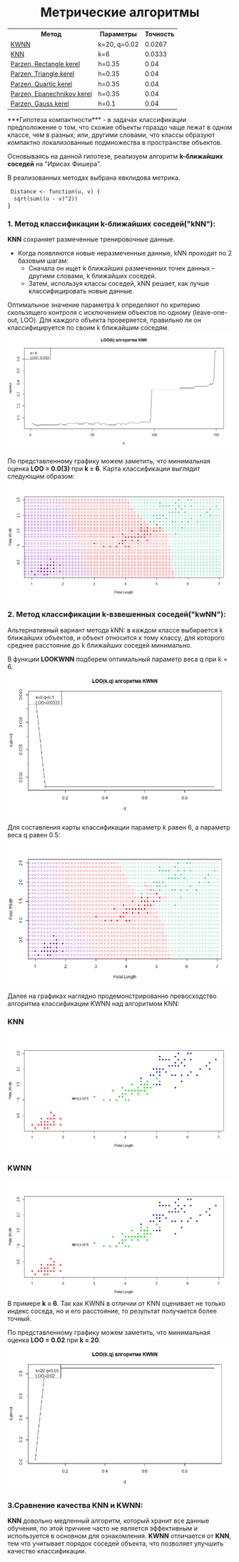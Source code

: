 # <center><b>Метрические алгоритмы</b></center>
<center>
<table>
  <tbody>
    <tr>
      <th>Метод</th>
      <th>Параметры</th>
      <th>Точность</th>
    </tr>
    <tr>
      <td><a href="#KWNN">KWNN</a></td>
      <td>k=20, q=0.02</td>
      <td>0.0267</td>
    </tr>
    <tr>
      <td><a href="#KNN">KNN</a></td>
      <td>k=6</td>
      <td>0.0333</td>
    </tr>
    <tr>
      <td><a href="#ParzenR">Parzen, Rectangle kerel</a></td>
      <td>h=0.35</td>
      <td>0.04</td>
    </tr>
    <tr>
      <td><a href="#ParzenT">Parzen, Triangle kerel</a></td>
      <td>h=0.35</td>
      <td>0.04</td>
    </tr>
    <tr>
      <td><a href="#ParzenQ">Parzen, Quartic kerel</a></td>
      <td>h=0.35</td>
      <td>0.04</td>
    </tr>
    <tr>
      <td><a href="#ParzenE">Parzen, Epanechnikov kerel</a></td>
      <td>h=0.35</td>
      <td>0.04</td>
    </tr>
    <tr>
      <td><a href="#ParzenG">Parzen, Gauss kerel</a></td>
      <td>h=0.1</td>
      <td>0.04</td>
    </tr>
  </tbody>
   </table>
</center>
***Гипотеза компактности*** - в задачах классификации предположение о том, что схожие объекты гораздо чаще лежат в одном классе,
чем в разных; или, другими словами, что классы образуют компактно локализованные подмножества в пространстве объектов.

Основываясь на данной гипотезе, реализуем алгоритм **k-ближайших соседей** на "Ирисах Фишера".

В реализованных методах выбрана евклидова метрика. 


```
 Distance <- function(u, v) {
  sqrt(sum((u - v)^2))
}
```

### **1. Метод классификации k-ближайших соседей("kNN"):**

**KNN** сохраняет размеченные тренировочные данные.
- Когда появляются новые неразмеченные данные, kNN проходит по 2 базовым шагам:
	+ Сначала он ищет k ближайших размеченных точек данных – другими словами, k ближайших соседей.
	+ Затем, используя классы соседей, kNN решает, как лучше классифицировать новые данные.


Оптимальное значение параметра k определяют по критерию скользящего контроля с исключением объектов по одному (leave-one-out, LOO). Для каждого объекта проверяется, правильно ли он классифицируется по своим k ближайшим соседям.   
![LOO](https://github.com/uhsd22/Lab1/blob/master/LabIMG/LOOKNN.png)

По представленному графику можем заметить, что минимальная оценка **LOO = 0.0(3)** при **k = 6**.
Карта классификации выглядит следующим образом:
![KNN](https://github.com/uhsd22/Lab1/blob/master/LabIMG/map_KNNew.png)

### **2. Метод классификации k-взвешенных соседей("kwNN"):**  
Альтернативный вариант метода kNN: в каждом классе выбирается k ближайших объектов, и объект относится к тому классу, для
которого среднее расстояние до k ближайших соседей минимально.

В функции **LOOKWNN** подберем оптимальный параметр веса q при k = 6.
![LOOKWNN](https://github.com/uhsd22/Lab1/blob/master/LabIMG/KWNNLoo.png)

Для составления карты классификации параметр k равен 6, а параметр веса q равен 0.5:
![KWNN](https://github.com/uhsd22/Lab1/blob/master/LabIMG/map_KWNNew.png)

Далее на графиках наглядно продемонстрированно превосходство алгоритма классификации KWNN над алгоритмом KNN:
### KNN
![KNN_KWNN](https://github.com/uhsd22/Lab1/blob/master/LabIMG/ExKNN.png)
### KWNN
![KWNN_KNN](https://github.com/uhsd22/Lab1/blob/master/LabIMG/ExKWNN.png)
В примере **k = 6**. Так как KWNN в отличии от KNN оценивает не только индекс соседа, но и его расстояние, то результат получается более точный.

По представленному графику можем заметить, что минимальная оценка **LOO = 0.02** при **k = 20**.
![KWNN_KN](https://github.com/uhsd22/Lab1/blob/master/LabIMG/LOOKwNN.png)
### **3.Сравнение качества KNN и KWNN:**  

**KNN** довольно медленный алгоритм, который хранит все данные обучения, по этой причине часто не является эффективным и используется в основном для ознакомления.
**KWNN** отличается от **KNN**, тем что учитывает порядок соседей объекта, что позволяет улучшить качество классификации.
